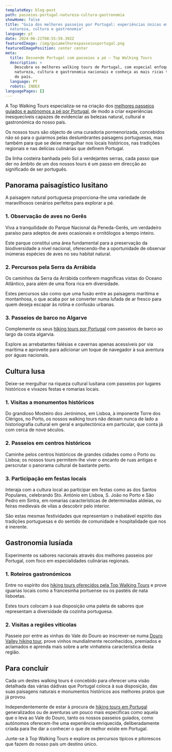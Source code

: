```yaml
---
templateKey: blog-post
path: passeios-portugal-natureza-cultura-gastronomia
showHome: false
title: "Guia dos melhores passeios por Portugal: experiências únicas em
  natureza, cultura e gastronomia"
language: pt
date: 2024-06-21T08:55:59.392Z
featuredImage: /img/guiamelhorespasseiosportugal.png
featuredImagePosition: center center
meta:
  title: Desvende Portugal com passeios a pé – Top Walking Tours
  description: >
    Descubra os melhores walking tours de Portugal, com especial enfoque nas
    natureza, cultura e gastronomia nacionais e conheça as mais ricas tradições
    do país.
  language: PT
  robots: INDEX
languagePages: []
---
```

A Top Walking Tours especializa-se na criação dos [melhores passeios guiados e autónomos a pé por Portugal](https://topwalkingtoursportugal.com/pt/), de modo a criar experiências inesquecíveis capazes de evidenciar as belezas natural, cultural e gastronómica do nosso país.

Os nossos tours são objecto de uma curadoria pormenorizada, concebidos não só para o guiarmos pelas deslumbrantes paisagens portuguesas, mas também para que se deixe mergulhar nos locais históricos, nas tradições regionais e nas delícias culinárias que definem Portugal.

Da linha costeira banhada pelo Sol a verdejantes serras, cada passo que der no âmbito de um dos nossos tours é um passo em direcção ao significado de ser português.

## Panorama paisagístico lusitano

A paisagem natural portuguesa proporciona-lhe uma variedade de maravilhosos cenários perfeitos para explorar a pé.

### 1. Observação de aves no Gerês

Viva a tranquilidade do Parque Nacional da Peneda-Gerês, um verdadeiro paraíso para adeptos de aves ocasionais e ornitólogos a tempo inteiro.

Este parque constitui uma área fundamental para a preservação da biodiversidade a nível nacional, oferecendo-lhe a oportunidade de observar inúmeras espécies de aves no seu habitat natural.

### 2. Percursos pela Serra da Arrábida

Os caminhos da Serra da Arrábida conferem magníficas vistas do Oceano Atlântico, para além de uma flora rica em diversidade.

Estes percursos são como que uma fusão entre as paisagens marítima e montanhosa, o que acaba por se converter numa lufada de ar fresco para quem deseja escapar às rotina e confusão urbanas.

### 3. Passeios de barco no Algarve

Complemente os seus [hiking tours por Portugal](https://topwalkingtoursportugal.com/passeios-pedestres-portugal/) com passeios de barco ao largo da costa algarvia.

Explore as arrebatantes falésias e cavernas apenas acessíveis por via marítima e aproveite para adicionar um toque de navegador à sua aventura por águas nacionais.

## Cultura lusa

Deixe-se mergulhar na riqueza cultural lusitana com passeios por lugares históricos e vivazes festas e romarias locais.

### 1. Visitas a monumentos históricos

Do grandioso Mosteiro dos Jerónimos, em Lisboa, à imponente Torre dos Clérigos, no Porto, os nossos walking tours não deixam nunca de lado a historiografia cultural em geral e arquitectónica em particular, que conta já com cerca de nove séculos.

### 2. Passeios em centros históricos

Caminhe pelos centros históricos de grandes cidades como o Porto ou Lisboa; os nossos tours permitem-lhe viver o encanto de ruas antigas e perscrutar o panorama cultural de bastante perto.

### 3. Participação em festas locais

Interaja com a cultura local ao participar em festas como as dos Santos Populares, celebrando Sto. António em Lisboa, S. João no Porto e São Pedro em Sintra, em romarias características de determinadas aldeias, ou feiras medievais de vilas a descobrir pelo interior.

São estas mesmas festividades que representam o inabalável espírito das tradições portuguesas e do sentido de comunidade e hospitalidade que nos é inerente.

## Gastronomia lusíada

Experimente os sabores nacionais através dos melhores passeios por Portugal, com foco em especialidades culinárias regionais.

### 1. Roteiros gastronómicos

Entre no espírito dos [hiking tours oferecidos pela Top Walking Tours](https://topwalkingtoursportugal.com/pt/) e prove iguarias locais como a francesinha portuense ou os pastéis de nata lisboetas.

Estes tours colocam à sua disposição uma paleta de sabores que representam a diversidade da cozinha portuguesa.

### 2. Visitas a regiões vitícolas

Passeie por entre as vinhas do Vale do Douro ao inscrever-se numa [Douro Valley hiking tour](https://topwalkingtoursportugal.com/hiking-douro-valley-wine-region), prove vinhos mundialmente reconhecidos, premiados e aclamados e aprenda mais sobre a arte vinhateira característica desta região.

## Para concluir

Cada um destes walking tours é concebido para oferecer uma visão detalhada das várias dádivas que Portugal coloca à sua disposição, das suas paisagens naturais e monumentos históricos aos melhores pratos que já provou.

Independentemente de estar à procura de [hiking tours em Portugal](https://topwalkingtoursportugal.com/pt/) generalizados ou de aventuras um pouco mais específicas como aquela que o leva ao Vale do Douro, tanto os nossos passeios guiados, como autónomos oferecem-lhe uma experiência enriquecida, deliberadamente criada para lhe dar a conhecer o que de melhor existe em Portugal.

Junte-se à Top Walking Tours e explore os percursos típicos e pitorescos que fazem do nosso país um destino único.